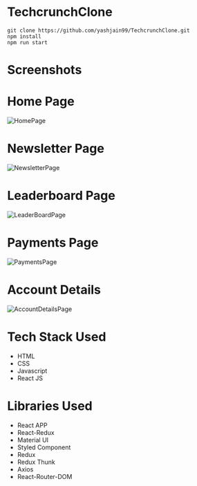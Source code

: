# TechcrunchClone

```
git clone https://github.com/yashjain99/TechcrunchClone.git
npm install
npm run start
```

# Screenshots

# Home Page
![HomePage](https://user-images.githubusercontent.com/51449090/107114249-612c4980-688a-11eb-8414-6388fbaa5862.PNG)

# Newsletter Page
![NewsletterPage](https://user-images.githubusercontent.com/51449090/107114253-62f60d00-688a-11eb-8a27-0c27853ad473.PNG)

# Leaderboard Page
![LeaderBoardPage](https://user-images.githubusercontent.com/51449090/107114248-6093b300-688a-11eb-8f9b-f601dc5f4925.PNG)

# Payments Page
![PaymentsPage](https://user-images.githubusercontent.com/51449090/107114243-5e315900-688a-11eb-92c4-edcecab624bc.PNG)

# Account Details
![AccountDetailsPage](https://user-images.githubusercontent.com/51449090/107114252-61c4e000-688a-11eb-9a30-b0c9388b3c5c.PNG)

# Tech Stack Used
* HTML
* CSS
* Javascript
* React JS

# Libraries Used
* React APP
* React-Redux
* Material UI
* Styled Component
* Redux
* Redux Thunk
* Axios
* React-Router-DOM
